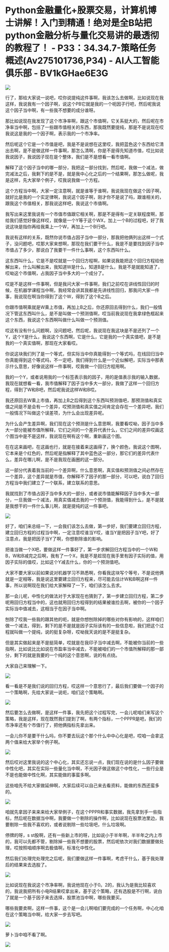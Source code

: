 # Python金融量化+股票交易，计算机博士讲解！入门到精通！绝对是全B站把python金融分析与量化交易讲的最透彻的教程了！ - P33：34.34.7-策略任务概述(Av275101736,P34) - AI人工智能俱乐部 - BV1kGHae6E3G

![](img/d5b2d50466cd23abf6c002a52bbe0ae9_0.png)

行了，那给大家说一说吧，哎你说提纯这件事啊，我该怎么去做啊，比如说现在我这样，我说我有一个因子啊，说这个PB它就是我的一个呃因子行吧，然后呢我说这个因子当中啊，有一些我不想要的成分谁呀。

那比如说现在我发现了这个市净率啊，跟这个市值啊，它关系挺大的，然后呢在市净率当中啊，包括了一些跟市值相关的东西，那我既然要提纯，那是不是说现在哎我说这是我的一个因子啊，表示我的一个市净率。

然后呢这个它是一个市值是吧，我是不是说想在这里哎，我把蓝色这个东西给它清出去啊，是不是做这样一件事啊，那怎么清啊，你是不是得先知道市值，哎比如说我说因子，我说因子现在是个整体，我们是不是想看一看市值啊。

解释了这个因子当中的哪一部分，我把这一部分找到，然后呢，我做一个减法，做完减法之后，我剩下的是不是，就是我中心化之后的一个结果啊，那怎么做呢，我是这样，先大家举个例子，哎我说我做一个方程。

这个方程当中啊，大家一定注意啊，就是谁等于谁啊，我说我现在做这个因子啊，就好比是我的一个实定律啊，我说这个因子啊，刚才你不是说了吗，跟谁相关的，跟我这个市值相关，那我说这样吧，我说这个市值啊。

我写出来这里我说有一个市值市值跟它相关啊，那是不是得有一定关联程度啊，那给我们感觉好像这样哎，就像是一个Y等于这个WX，加上一个B的过程吧，好了我说这块是指你再给我乘上一个W，再加上一个B行吧。

我说有这样的关系，既然你说市值占因子当中一部分，那我把他俩列出这样一个式子，没问题吧，哎那大家来想啊，那现在我们要干什么，我是不是要找到因子当中市值占了多少，那说白了我要干一件什么事啊，这个东西叫什么。

这东西叫什么，它是不是哎就是一个回归方程啊，如果说我能把这个回归方程给他解出来，什么叫解出来，我知道W是什么，知道B是什么，我是不是就能知道了，哎呦这个市值啊，占我因子当中多大的一个成分了。

哎是不是这样一件事啊，但是我问大家一件事啊，我们之前哎在讲线性回归的时候，在机器学课程当中啊，我经常会讲其我都是先讲线性回归，那我问大家一件事，我说现在啊当你得到了这个W，得到了这个B之后。

你跟市值啊乘就是W乘上市值，再加上B之后，你还原回去得到什么，我们一般情况下管这东西叫什么，是不是叫做一个预测值啊，哎当前我说现在我拿绿色框起来这个东西，我说这个东西啊叫做什么叫做一个预测值。

哎这有没有什么问题啊，没问题吧，然后呢，我说现在我这块是不是还列了一个Y，这个Y是什么，我说这个东西啊，它是什么，它是我的一个真实值吧，是不是我的一个真实值啊，那现在大家看哎。

你说这块我们列了是一个等式，但实际当中你真能得到一个等式吗，在线回归当中你真能得到这个等式吗，不一定吧，我们得到什么是一个近似解吧，实际当中那表示什么意思，好像说这样一件事啊，哎我做一个回归方程用啊。

我的一个Y，或者说用我的一个标签表示我的因子，用的是值表示我的输入数据，我现在就想看一看，我市值解释了因子当中多大一部分，我做了这样一个回归方程，得到了W和B吧，然后呢我说这样W和B哎。

我还原回去W乘上市值，再加上B之后得到这个东西叫预测值吧，那预测值和真实值之间是不是会有一个差异，哎预测值和真实值之间肯定会存在一个差异吧，我们一般情况下叫做这个误差项，为什么会出现差异呢。

为什么会产生差异啊，我们现在这个预测是什么意思啊，我要看哎呦，因子当中多大一部分能被市值所解释，它们之间的一个差异代表什么，它们之间的差异哎画这个图当中是不是这样，我说现在啊有这个啊，重新画这个图。

在在这来画吧，在这画也行，就是在接着来这画得了，换个颜色，我说这个图啊，它本来是个红色的，然后呢是指解释了其中蓝色这一部分，那它们的差异代表什么，差异在哪儿啊，是不是我现在画圈的这一部分。

这一部分代表着我当前的一个差异啊，什么意思啊，真实值和预测值之间必然存在一个差异，这个差异就是市值，你解释不了因子的那一部分，可以吧，说白了回归方程当中我们建立了一个联系，建立联系的意思。

我就找到了市值占因子当中多大的一部分，或者说市值能解释因子当中多大一部分，一旦我做一个减法，用真实值减去我的一个预测值，我能得到什么，是不是就是我想干的一件什么事儿啊，就是提纯的这一件事吧。



![](img/d5b2d50466cd23abf6c002a52bbe0ae9_2.png)

好了，咱们来总结一下，一会我们该怎么去做，第一步好，我们要建立回归方程，建立回归方程的过程当中啊，一定注意哎谁当Y哎，谁当Y是把因子当Y吧，好了注意点，我是把因子当Y了啊，你想剔除谁的影响。

把谁当做一个X吧，要做这样一件事好了，第一步求解回归方程当中的一个W和B，W和B减完之后啊，我有了一个X，我是不是趁现在我手里有因子实际的值，用因子实际的值哎，比如这个Y减去什么，你的一个预测值吧。

大家不要大家以前如果说对机器学习不熟悉啊，你看我这块写个等号，不是说他俩就是一定相等，我是说这里要建立回归方程来，尽可能去估计W和B啊这样一件事，所以说啊现在我们给大家解释了一下，咱们该怎么去求。

那一会儿呢，中性化的做法对于大家现在也猜到了，第一步建立回归方程，第二步呢用回归方程当中的，这也就用回归方程得到的结果被谁捡去啊，被你的一个因子实际当中值减去，这相当于在因子当中啊。

刨除了哎我一些我的跟其他的呃，就是你想刨除掉的哪些对你有影响的，这样咱们做一个减法，得到，剩下的是不是就是因子实际该有的一些信息啦，我们把这个过程就叫做一个提纯，说的挺复杂呀，哎呦我天说的是不是挺复杂。

但是其实做起来是不是挺简单，哎就是在我印子当中减去啊，不能被你当前的一些指啊，比如说比比如说在市盈率当中减去，不能被咱们的一个市值所解释的那一部分，剩下的就是我要的一个纯的这个意思啊，说的有点绕。

大家自己来理解一下。

![](img/d5b2d50466cd23abf6c002a52bbe0ae9_4.png)

看一看是不是我们说的回归方程，哎这样一个意思行了，最后我们要做一个因子的一个策略啊，先给大家说一说呃，咱们这个策略啊。



![](img/d5b2d50466cd23abf6c002a52bbe0ae9_6.png)

然后要怎么去做啊，是这样一件事，我先把这个过程写完，一会儿呢咱们来写这个策略，我是这样，现在既然我们提到了啊，有两个指标，一个PPPR是吧，我们的市净率还有个市值行了，把他俩指标先拿出来。

一会儿你不是要干什么吗，你不要去玩这个那个什么中中心化是吧，哎咱一会拿这两个值来给大家举个例子啊。

![](img/d5b2d50466cd23abf6c002a52bbe0ae9_8.png)

然后哎对这里我说的这个中心化，其实还忘说一点，我们现在说的是什么因子要做中性化吧，其实在实际一些量化当中啊，不光因子做这做这个中性化，一些行业是不是也能做中性化啊，其实能做的事蛮多啊。

这些咱先不给大家做延伸啊，大家后续可以自己来去看资料，能做的东西还蛮多的。

![](img/d5b2d50466cd23abf6c002a52bbe0ae9_10.png)

咱就先拿因子来来来给大家举例子，在这个PPPR和事实数据，我先拿到手一些指标，然后呢在数据当中啊，我要做一个剔除的操作啊，比如说现在股票池里边，我要剔除一些我不喜欢的，或者说剔除一些垃圾吧，什么垃圾啊。

停牌的呀，s st股啊，还有一些新上市的呀，比如说小于半年啊，半半年之内上市的，我可以先都不管，剔除掉一些我不想要的股票，然后呢依次对我们数据要做处理，哎按照咱顺序啊去极值啊，标准化中性化。

然后我们处理完处理完之后呢，我们要做这样一件事啊，考虑干什么，基于我处理后的结果来去选股了。

![](img/d5b2d50466cd23abf6c002a52bbe0ae9_12.png)

比如说现在我说这个市净率啊，我说他现在小于0。2的，我认为是我比较喜欢的，我说我把所有小电R结果哎拿出来，基于这个策略，还有选股是不行啊，说白了就是一个基于因子来去选择，股票池当中啊，哪些我要买。

哪些我要卖啊，这样一件事，这个是一会儿啊咱们要完成的一个任务啊，中心化咱在这个策略当中啊，给大家一步去写吧。



![](img/d5b2d50466cd23abf6c002a52bbe0ae9_14.png)

萝卜当中咱不看了啊。

![](img/d5b2d50466cd23abf6c002a52bbe0ae9_16.png)